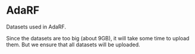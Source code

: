 # AdaRF
Datasets used in AdaRF.

Since the datasets are too big (about 9GB), it will take some time to upload them. But we ensure that all datasets will be uploaded.
